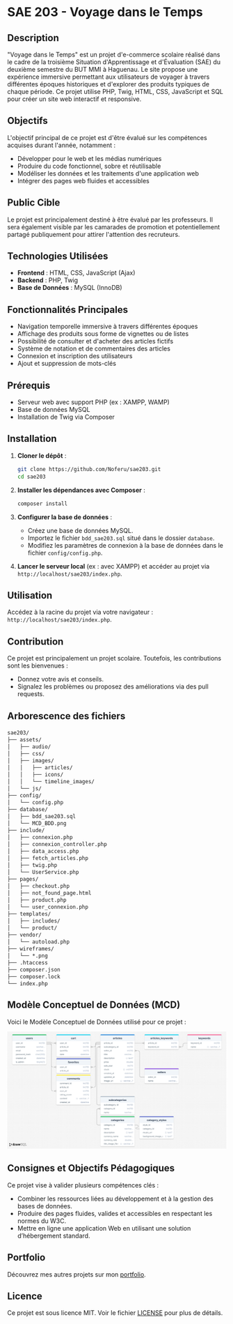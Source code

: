 
# SAE 203 - Voyage dans le Temps

## Description
"Voyage dans le Temps" est un projet d'e-commerce scolaire réalisé dans le cadre de la troisième Situation d'Apprentissage et d'Évaluation (SAE) du deuxième semestre du BUT MMI à Haguenau. Le site propose une expérience immersive permettant aux utilisateurs de voyager à travers différentes époques historiques et d'explorer des produits typiques de chaque période. Ce projet utilise PHP, Twig, HTML, CSS, JavaScript et SQL pour créer un site web interactif et responsive.

## Objectifs
L'objectif principal de ce projet est d'être évalué sur les compétences acquises durant l'année, notamment :
- Développer pour le web et les médias numériques
- Produire du code fonctionnel, sobre et réutilisable
- Modéliser les données et les traitements d'une application web
- Intégrer des pages web fluides et accessibles

## Public Cible
Le projet est principalement destiné à être évalué par les professeurs. Il sera également visible par les camarades de promotion et potentiellement partagé publiquement pour attirer l'attention des recruteurs.

## Technologies Utilisées
- **Frontend** : HTML, CSS, JavaScript (Ajax)
- **Backend** : PHP, Twig
- **Base de Données** : MySQL (InnoDB)

## Fonctionnalités Principales
- Navigation temporelle immersive à travers différentes époques
- Affichage des produits sous forme de vignettes ou de listes
- Possibilité de consulter et d'acheter des articles fictifs
- Système de notation et de commentaires des articles
- Connexion et inscription des utilisateurs
- Ajout et suppression de mots-clés

## Prérequis
- Serveur web avec support PHP (ex : XAMPP, WAMP)
- Base de données MySQL
- Installation de Twig via Composer

## Installation

1. **Cloner le dépôt** :
   ```bash
   git clone https://github.com/Noferu/sae203.git
   cd sae203
   ```

2. **Installer les dépendances avec Composer** :
   ```bash
   composer install
   ```

3. **Configurer la base de données** :
   - Créez une base de données MySQL.
   - Importez le fichier `bdd_sae203.sql` situé dans le dossier `database`.
   - Modifiez les paramètres de connexion à la base de données dans le fichier `config/config.php`.

4. **Lancer le serveur local** (ex : avec XAMPP) et accéder au projet via `http://localhost/sae203/index.php`.

## Utilisation
Accédez à la racine du projet via votre navigateur : `http://localhost/sae203/index.php`.

## Contribution
Ce projet est principalement un projet scolaire. Toutefois, les contributions sont les bienvenues :
- Donnez votre avis et conseils.
- Signalez les problèmes ou proposez des améliorations via des pull requests.

## Arborescence des fichiers
```
sae203/
├── assets/
│   ├── audio/
│   ├── css/
│   ├── images/
│   │   ├── articles/
│   │   ├── icons/
│   │   └── timeline_images/
│   └── js/
├── config/
│   └── config.php
├── database/
│   ├── bdd_sae203.sql
│   └── MCD_BDD.png
├── include/
│   ├── connexion.php
│   ├── connexion_controller.php
│   ├── data_access.php
│   ├── fetch_articles.php
│   ├── twig.php
│   └── UserService.php
├── pages/
│   ├── checkout.php
│   ├── not_found_page.html
│   ├── product.php
│   └── user_connexion.php
├── templates/
│   ├── includes/
│   └── product/
├── vendor/
│   └── autoload.php
├── wireframes/
│   └── *.png
├── .htaccess
├── composer.json
├── composer.lock
└── index.php
```

## Modèle Conceptuel de Données (MCD)
Voici le Modèle Conceptuel de Données utilisé pour ce projet :

![Modèle Conceptuel de Données](database/MCD_BDD.png)

## Consignes et Objectifs Pédagogiques
Ce projet vise à valider plusieurs compétences clés :
- Combiner les ressources liées au développement et à la gestion des bases de données.
- Produire des pages fluides, valides et accessibles en respectant les normes du W3C.
- Mettre en ligne une application Web en utilisant une solution d’hébergement standard.

## Portfolio
Découvrez mes autres projets sur mon [portfolio](https://www.ida.etu.mmi-unistra.fr/).

## Licence
Ce projet est sous licence MIT. Voir le fichier [LICENSE](LICENSE) pour plus de détails.
